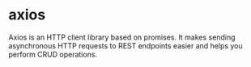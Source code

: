 # axios
Axios is an HTTP client library based on promises. It makes sending asynchronous HTTP requests to REST endpoints easier and helps you perform CRUD operations.
